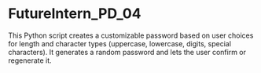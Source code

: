 # FutureIntern_PD_04
This Python script creates a customizable password based on user choices for length and character types (uppercase, lowercase, digits, special characters). It generates a random password and lets the user confirm or regenerate it.
